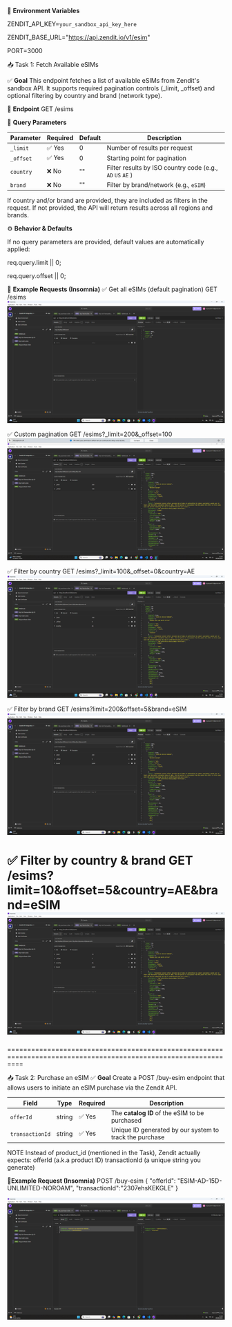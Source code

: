 🔐 **Environment Variables**

ZENDIT_API_KEY=`your_sandbox_api_key_here`

ZENDIT_BASE_URL="https://api.zendit.io/v1/esim"

PORT=3000

📥 Task 1: Fetch Available eSIMs

✅ **Goal**
This endpoint fetches a list of available eSIMs from Zendit's sandbox API. It supports required pagination controls (\_limit, \_offset) and optional filtering by country and brand (network type).

🔧 **Endpoint**
GET /esims

📌 **Query Parameters**

| Parameter | Required | Default | Description                                                |
| --------- | -------- | ------- | ---------------------------------------------------------- |
| `_limit`  | ✅ Yes   | 0       | Number of results per request                              |
| `_offset` | ✅ Yes   | 0       | Starting point for pagination                              |
| `country` | ❌ No    | ""      | Filter results by ISO country code (e.g., `AD` `US` `AE` ) |
| `brand`   | ❌ No    | ""      | Filter by brand/network (e.g., `eSIM`)                     |

If country and/or brand are provided, they are included as filters in the request. If not provided, the API will return results across all regions and brands.

⚙️ **Behavior & Defaults**

If no query parameters are provided, default values are automatically applied:

req.query.limit || 0;

req.query.offset || 0;

🧪 **Example Requests (Insomnia)**
✅ Get all eSIMs (default pagination)
GET /esims
![alt text](default_query.png)

✅ Custom pagination
GET /esims?_limit=200&_offset=100
![alt text](offset_limit.png)

✅ Filter by country
GET /esims?_limit=100&_offset=0&country=AE
![alt text](filterbyCountry.png)

✅ Filter by brand
GET /esims?limit=200&offset=5&brand=eSIM
![alt text](filter_by_brand.png)

✅ Filter by country & brand
GET /esims?limit=10&offset=5&country=AE&brand=eSIM
![alt text](filter_by_country_brand.png)
===============================================================================================================
================================================================================================================

📥 Task 2: Purchase an eSIM
✅ **Goal**
Create a POST /buy-esim endpoint that allows users to initiate an eSIM purchase via the Zendit API.

| Field           | Type   | Required | Description                                             |
| --------------- | ------ | -------- | ------------------------------------------------------- |
| `offerId`       | string | ✅ Yes   | The **catalog ID** of the eSIM to be purchased          |
| `transactionId` | string | ✅ Yes   | Unique ID generated by our system to track the purchase |

NOTE
Instead of product_id (mentioned in the Task), Zendit actually expects:
offerId (a.k.a product ID)
transactionId (a unique string you generate)

🧪**Example Request (Insomnia)**
POST /buy-esim
{
"offerId": "ESIM-AD-15D-UNLIMITED-NOROAM",
"transactionId":"2307ehsKEKGLE"
}

![alt text](purchase_eSIM.png)
